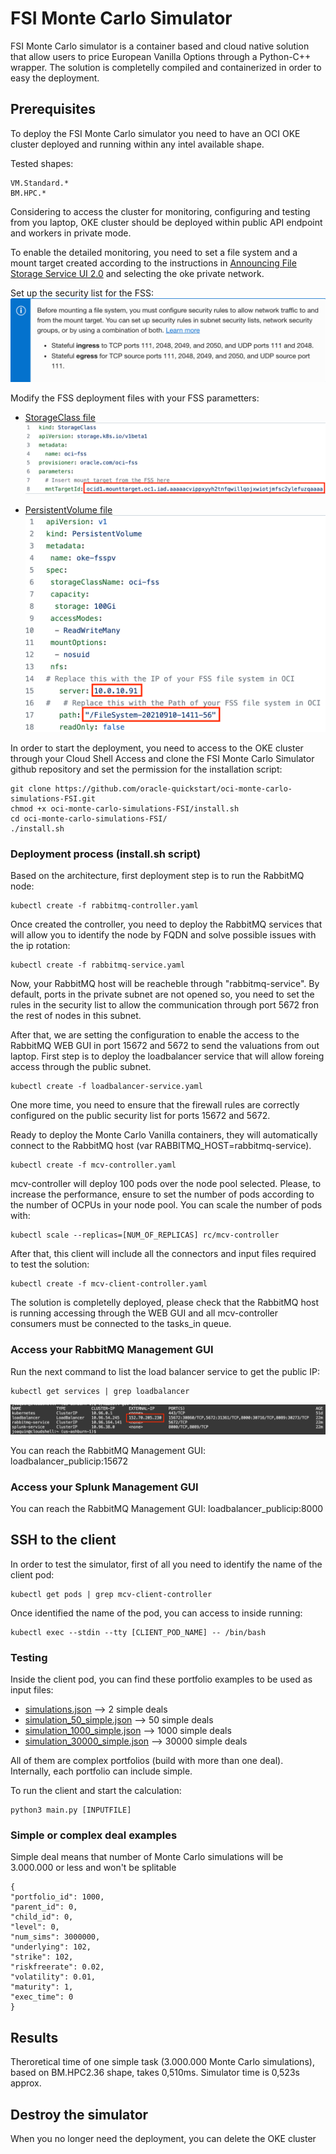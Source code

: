 # FSI Monte Carlo Simulator
FSI Monte Carlo simulator is a container based and cloud native solution that allow users to price European Vanilla Options through a Python-C++ wrapper. The solution is completelly compiled and containerized in order to easy the deployment.

## Prerequisites
To deploy the FSI Monte Carlo simulator you need to have an OCI OKE cluster deployed and running within any intel available shape. 

Tested shapes:

    VM.Standard.*
    BM.HPC.*
    
Considering to access the cluster for monitoring, configuring and testing from you laptop, OKE cluster should be deployed within public API endpoint and workers in private mode.

To enable the detailed monitoring, you need to set a file system and a mount target created according to the instructions in [Announcing File Storage Service UI 2.0](https://blogs.oracle.com/cloud-infrastructure/post/announcing-file-storage-service-ui-20) and selecting the oke private network.

Set up the security list for the FSS:
![](https://github.com/oracle-quickstart/oci-monte-carlo-simulations-FSI/blob/main/images/security_list_fss.png)

Modify the FSS deployment files with your FSS parametters:
* [StorageClass file](ks8-deployment/storageClass.yaml)
![](images/storageClass_file.png)

* [PersistentVolume file](ks8-deployment/persistentVolume.yaml)
![](images/persistentVolume_file.png)

In order to start the deployment, you need to access to the OKE cluster through your Cloud Shell Access and clone the FSI Monte Carlo Simulator github repository and set the permission for the installation script:

    git clone https://github.com/oracle-quickstart/oci-monte-carlo-simulations-FSI.git
    chmod +x oci-monte-carlo-simulations-FSI/install.sh
    cd oci-monte-carlo-simulations-FSI/
    ./install.sh


### Deployment process (install.sh script)
Based on the architecture, first deployment step is to run the RabbitMQ node:

    kubectl create -f rabbitmq-controller.yaml

Once created the controller, you need to deploy the RabbitMQ services that will allow you to identify the node by FQDN and solve possible issues with the ip rotation:

    kubectl create -f rabbitmq-service.yaml

Now, your RabbitMQ host will be reacheble through "rabbitmq-service".
By default, ports in the private subnet are not opened so, you need to set the rules in the security list to allow the communication through port 5672 fron the rest of nodes in this subnet.

After that, we are setting the configuration to enable the access to the RabbitMQ WEB GUI in port 15672 and 5672 to send the valuations from out laptop. First step is to deploy the loadbalancer service that will allow foreing access through the public subnet.

    kubectl create -f loadbalancer-service.yaml

One more time, you need to ensure that the firewall rules are correctly configured on the public security list for ports 15672 and 5672.

Ready to deploy the Monte Carlo Vanilla containers, they will automatically connect to the RabbitMQ host (var RABBITMQ_HOST=rabbitmq-service).

    kubectl create -f mcv-controller.yaml

mcv-controller will deploy 100 pods over the node pool selected. Please, to increase the performance, ensure to set the number of pods according to the number of OCPUs in your node pool. You can scale the number of pods with:

    kubectl scale --replicas=[NUM_OF_REPLICAS] rc/mcv-controller

After that, this client will include all the connectors and input files required to test the solution:

    kubectl create -f mcv-client-controller.yaml

The solution is completelly deployed, please check that the RabbitMQ host is running accessing through the WEB GUI and all mcv-controller consumers must be connected to the tasks_in queue.

### Access your RabbitMQ Management GUI
Run the next command to list the load balancer service to get the public IP:

    kubectl get services | grep loadbalancer

![](https://github.com/oracle-quickstart/oci-monte-carlo-simulations-FSI/blob/main/images/loadbalancer_publicip.png)

You can reach the RabbitMQ Management GUI: loadbalancer_publicip:15672

### Access your Splunk Management GUI
You can reach the RabbitMQ Management GUI: loadbalancer_publicip:8000

## SSH to the client
In order to test the simulator, first of all you need to identify the name of the client pod:

    kubectl get pods | grep mcv-client-controller

Once identified the name of the pod, you can access to inside running:

    kubectl exec --stdin --tty [CLIENT_POD_NAME] -- /bin/bash

### Testing
Inside the client pod, you can find these portfolio examples to be used as input files:

* [simulations.json](input-files/simulations.json) --> 2 simple deals
* [simulation_50_simple.json](input-files/simulation_50_simples.json) --> 50 simple deals
* [simulation_1000_simple.json](input-files/simulation_1000_simple.json) --> 1000 simple deals
* [simulation_30000_simple.json](input-files/simulation_30000_simple.json) --> 30000 simple deals

All of them are complex portfolios (build with more than one deal). Internally, each portfolio can include simple.

To run the client and start the calculation:

    python3 main.py [INPUTFILE]

### Simple or complex deal examples
Simple deal means that number of Monte Carlo simulations will be 3.000.000 or less and won't be splitable

    {
    "portfolio_id": 1000,
    "parent_id": 0,
    "child_id": 0,
    "level": 0,
    "num_sims": 3000000,
    "underlying": 102,
    "strike": 102,
    "riskfreerate": 0.02,
    "volatility": 0.01,
    "maturity": 1,
    "exec_time": 0
    }

## Results
Theroretical time of one simple task (3.000.000 Monte Carlo simulations), based on BM.HPC2.36 shape, takes 0,510ms. Simulator time is 0,523s approx.

## Destroy the simulator
When you no longer need the deployment, you can delete the OKE cluster
